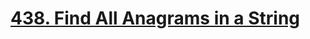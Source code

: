 # [438. Find All Anagrams in a String](https://leetcode.com/problems/find-all-anagrams-in-a-string/)

